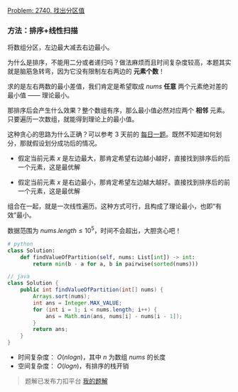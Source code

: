 [Problem: 2740. 找出分区值](https://leetcode.cn/problems/find-the-value-of-the-partition/description/)

### 方法：排序+线性扫描

将数组分区，左边最大减去右边最小。

为什么是排序，不能用二分或者递归吗？做法麻烦而且时间复杂度较高，本题其实就是脑筋急转弯，因为它没有限制左右两边的 **元素个数**！

求的是左右两数的最小差值，我们肯定是希望取成 $nums$ **任意** 两个元素绝对差的最小值 —— 理论最小。

那排序后会产生什么效果？整个数组有序，那么最小值必然对应两个 **相邻** 元素。只要遍历一次数组，就能得到理论上的最小值。

这种贪心的思路为什么正确？可以参考 $3$ 天前的 [每日一题](https://leetcode.cn/problems/find-the-sum-of-subsequence-powers/description/)。既然不知道如何划分，那就假设划分成功后的情况。

- 假定当前元素 $x$ 是左边最大，那肯定希望右边越小越好，直接找到排序后的后一个元素，这是最优解

- 假定当前元素 $x$ 是右边最小，那肯定希望左边越大越好。直接找到排序后的前一个元素，这是最优解

组合在一起，就是一次线性遍历。这种方式可行，且构成了理论最小，也即“有效”最小。

数据范围为 $nums.length\leq 10^5$，时间不会超出，大胆贪心吧！

```Python
# python
class Solution:
    def findValueOfPartition(self, nums: List[int]) -> int:
        return min(b - a for a, b in pairwise(sorted(nums)))
```

```java
// java
class Solution {
    public int findValueOfPartition(int[] nums) {
        Arrays.sort(nums);
        int ans = Integer.MAX_VALUE;
        for (int i = 1; i < nums.length; i++) {
            ans = Math.min(ans, nums[i] - nums[i - 1]);
        }
        return ans;
    }
}
```

- 时间复杂度： $O(nlogn)$，其中 $n$ 为数组 $nums$ 的长度
- 空间复杂度： $O(logn)$，有排序的栈开销

> 题解已发布力扣平台 [我的题解](https://leetcode.cn/problems/find-the-value-of-the-partition/solutions/2858299/tan-xin-pai-xu-da-dan-zuo-fu-shang-zheng-6zdl/)

